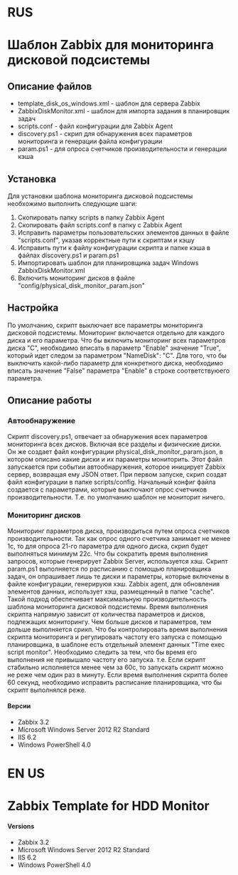 # RUS #
# Шаблон Zabbix для мониторинга дисковой подсистемы #
## Описание файлов #
* template_disk_os_windows.xml - шаблон для сервера Zabbix
* ZabbixDiskMonitor.xml - шаблон для импорта задания в планировщик задач
* scripts.conf - файл конфигурации для Zabbix Agent
* discovery.ps1 - скрип для обнаружения всех параметров мониторинга и генерации файла конфигурации
* param.ps1 - для опроса счетчиков производительности и генерации кэша

## Установка #
Для установки шаблона мониторинга дисковой подсистемы необхожимо выполнить следующие шаги:
1. Скопировать папку scripts в папку Zabbix Agent
1. Скопировать файл scripts.conf в папку с Zabbix Agent
1. Исправить параметры пользовательских элементов данных в файле "scripts.conf", указав корректные пути к скриптам и кэшу
1. Исправить пути к файлу конфигурации скрипта и папке кэша в файлах discovery.ps1 и param.ps1
1. Импортировать шаблон для планировщика задач Windows ZabbixDiskMonitor.xml
1. Включить мониторинг дисков в файле "config/physical_disk_monitor_param.json"
## Настройка #
По умолчанию, скрипт выключает все параметры мониторинга дисковой подсистемы. Мониторинг включается отдельно для каждого диска и его параметра. Что бы включить мониторинг всех параметров диска "С", необходимо вписать в параметр 
"Enable" значение "True", который идет следом за параметром "NameDisk": "C".
Для того, что бы выключить какой-либо параметр для конкретного диска, необходимо вписать значение "False" параметра "Enable" в строке соответствуюего параметра.
## Описание работы #
### Автообнаружение #
Скрипт discovery.ps1, отвечает за обнаружения всех параметров мониторинга всех дисков. Включая все разделы и физические диски. Он же создает файл конфигурации physical_disk_monitor_param.json, в котором описано какие диски и их 
параметры мониторить. Этот файл запускается при событии автообнаружения, которое иницирует Zabbix сервер, возвращая ему JSON ответ. При первом запуске, скрип создат файл конфигурации в папке scripts/config. Начальный конфиг файла 
создается с параметрами, которые выключают опрос счетчиков производительности. Т.е. по умолчанию шаблон не мониторит ничего.
### Мониторинг дисков #
Мониторинг параметров диска, производиться путем опроса счетчиков производительности. Так как опрос одного счетчика занимает не менее 1с, то для опроса 21-го параметра для одного диска, скрип будет выполняться минимум 22с. Что бы 
сократить время выполнения запросов, которые генерирует Zabbix Server, используется хэш. Скрипт param.ps1 выполняется по расписанию с помощью планировщика задач, он опрашивает лишь те диски и параметры, которые включены в файле 
конфигурации, генерируюя хэш. Zabbix agent, для обновления элементов данных, использует хэш, размещенный в папке "cache". Такой подход обеспечивает максимальную производительность шаблона мониторинга дисковой подсистемы.
Время выполнения скрипта напрямую зависит от количества параметров и дисков, подлежащих мониторингу. Чем больше дисков и параметров, тем дольше выполняется срикп. Что бы контролировать время выполнения скрипта мониторинга и 
регулировать 
частоту его запуска с помощью планировщика, в шаблоне есть отдельный элемент данных "Time exec script monitor". Необходимо следить за тем, что бы время его выполнения не привышало частоту его запуска. т.е. Если скрипт стабильно 
исполняется менее чем за 60с, то запускать скрипт можно не реже чем один раз в минуту. Если время выполнения скрипта более 60 секунд, необходимо исправить расписание планировщика, что бы скрипт выполнялся реже.


#### Версии #
* Zabbix 3.2
* Microsoft Windows Server 2012 R2 Standard
* IIS 6.2
* Windows PowerShell 4.0

# EN US #
# Zabbix Template for HDD Monitor #
#### Versions #
* Zabbix 3.2
* Microsoft Windows Server 2012 R2 Standard
* IIS 6.2
* Windows PowerShell 4.0

